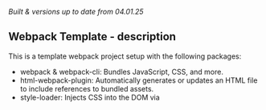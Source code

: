 _Built & versions up to date from 04.01.25_

## Webpack Template - description

This is a template webpack project setup with the following packages:

- webpack & webpack-cli: Bundles JavaScript, CSS, and more.
- html-webpack-plugin: Automatically generates or updates an HTML file to include references to bundled assets.
- style-loader: Injects CSS into the DOM via <style> tags.
- css-loader: Resolves @import and url() statements in CSS for Webpack to process.
- html-loader: Processes HTML files to resolve asset references like images or links.
- webpack-dev-server: Provides a development server that rebuilds, updates source maps, and refreshes the browser in real time, run `npx webpack serve`.

## Usage
Clone this repo, change the "name" in package.json, then run `npm install` to install the dependencies.


## ToDo's

- Create #updateTodoList() - to update either list or listItems:
  - must update localStorage object
  - must re-render the updated list

- Add a delete todoItem button to each todoItem:
  - must remove the item from the list in the Dom
  - must remove the item from the list in localStorage

- Add a delete todoList button
  - must remove the list from the Dom
  - must remove the list from localStorage